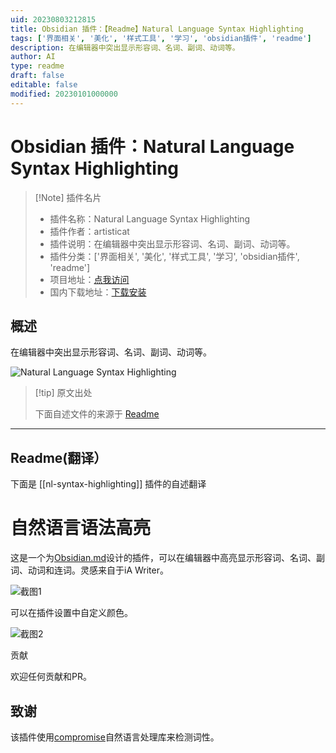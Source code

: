 ```yaml
---
uid: 20230803212815
title: Obsidian 插件：【Readme】Natural Language Syntax Highlighting
tags: ['界面相关', '美化', '样式工具', '学习', 'obsidian插件', 'readme']
description: 在编辑器中突出显示形容词、名词、副词、动词等。
author: AI
type: readme
draft: false
editable: false
modified: 20230101000000
---
```


# Obsidian 插件：Natural Language Syntax Highlighting

> [!Note] 插件名片
> - 插件名称：Natural Language Syntax Highlighting
> - 插件作者：artisticat
> - 插件说明：在编辑器中突出显示形容词、名词、副词、动词等。
> - 插件分类：['界面相关', '美化', '样式工具', '学习', 'obsidian插件', 'readme']
> - 项目地址：[点我访问](https://github.com/artisticat1/nl-syntax-highlighting)
> - 国内下载地址：[下载安装](https://pkmer.cn/products/plugin/pluginMarket/?nl-syntax-highlighting)

## 概述

在编辑器中突出显示形容词、名词、副词、动词等。

![Natural Language Syntax Highlighting](https://cdn.pkmer.cn/covers/nl-syntax-highlighting.png!pkmer)

> [!tip] 原文出处
> 
>下面自述文件的来源于 [Readme](https://ghproxy.net/https://raw.githubusercontent.com/artisticat1/nl-syntax-highlighting/main/README.md)
> 

---

## Readme(翻译）

下面是 [[nl-syntax-highlighting]] 插件的自述翻译



# 自然语言语法高亮

这是一个为[Obsidian.md](https://obsidian.md/)设计的插件，可以在编辑器中高亮显示形容词、名词、副词、动词和连词。灵感来自于iA Writer。

![截图1](img/screenshot_1.png)

可以在插件设置中自定义颜色。

![截图2](img/screenshot_2.png)

贡献

欢迎任何贡献和PR。

## 致谢

该插件使用[compromise](https://github.com/spencermountain/compromise)自然语言处理库来检测词性。



